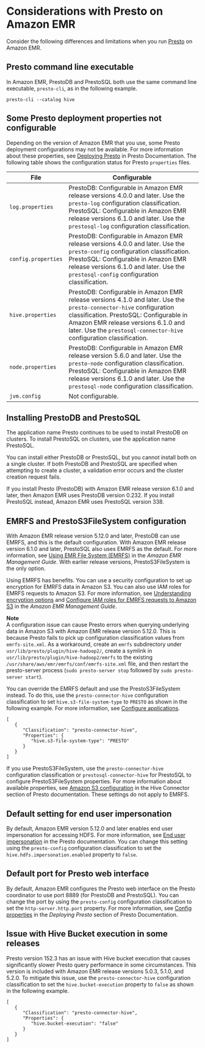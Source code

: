 # Considerations with Presto on Amazon EMR<a name="emr-presto-considerations"></a>

Consider the following differences and limitations when you run [Presto](https://aws.amazon.com/big-data/what-is-presto/) on Amazon EMR\.

## Presto command line executable<a name="emr-presto-command-line-cli"></a>

In Amazon EMR, PrestoDB and PrestoSQL both use the same command line executable, `presto-cli`, as in the following example\.

```
presto-cli --catalog hive
```

## Some Presto deployment properties not configurable<a name="emr-presto-deployment-config"></a>

Depending on the version of Amazon EMR that you use, some Presto deployment configurations may not be available\. For more information about these properties, see [Deploying Presto](https://prestodb.io/docs/current/installation/deployment.html) in Presto Documentation\. The following table shows the configuration status for Presto `properties` files\.


| File | Configurable | 
| --- | --- | 
|  `log.properties`  |  PrestoDB: Configurable in Amazon EMR release versions 4\.0\.0 and later\. Use the `presto-log` configuration classification\. PrestoSQL: Configurable in Amazon EMR release versions 6\.1\.0 and later\. Use the `prestosql-log` configuration classification\.  | 
|  `config.properties`  |  PrestoDB: Configurable in Amazon EMR release versions 4\.0\.0 and later\. Use the `presto-config` configuration classification\. PrestoSQL: Configurable in Amazon EMR release versions 6\.1\.0 and later\. Use the `prestosql-config` configuration classification\.  | 
|  `hive.properties`  |  PrestoDB: Configurable in Amazon EMR release versions 4\.1\.0 and later\. Use the `presto-connector-hive` configuration classification\. PrestoSQL: Configurable in Amazon EMR release versions 6\.1\.0 and later\. Use the `prestosql-connector-hive` configuration classification\.  | 
|  `node.properties`  |  PrestoDB: Configurable in Amazon EMR release version 5\.6\.0 and later\. Use the `presto-node` configuration classification\. PrestoSQL: Configurable in Amazon EMR release versions 6\.1\.0 and later\. Use the `prestosql-node` configuration classification\.  | 
|  `jvm.config`  |  Not configurable\.  | 

## Installing PrestoDB and PrestoSQL<a name="emr-prestodb-prestosql"></a>

The application name Presto continues to be used to install PrestoDB on clusters\. To install PrestoSQL on clusters, use the application name PrestoSQL\.

You can install either PrestoDB or PrestoSQL, but you cannot install both on a single cluster\. If both PrestoDB and PrestoSQL are specified when attempting to create a cluster, a validation error occurs and the cluster creation request fails\.

If you install Presto \(PrestoDB\) with Amazon EMR release version 6\.1\.0 and later, then Amazon EMR uses PrestoDB version 0\.232\. If you install PrestoSQL instead, Amazon EMR uses PrestoSQL version 338\.

## EMRFS and PrestoS3FileSystem configuration<a name="emr-presto-prestos3"></a>

With Amazon EMR release version 5\.12\.0 and later, PrestoDB can use EMRFS, and this is the default configuration\. With Amazon EMR release version 6\.1\.0 and later, PrestoSQL also uses EMRFS as the default\. For more information, see [Using EMR File System \(EMRFS\)](https://docs.aws.amazon.com/emr/latest/ManagementGuide/emr-fs.html) in the *Amazon EMR Management Guide*\. With earlier release versions, PrestoS3FileSystem is the only option\.

Using EMRFS has benefits\. You can use a security configuration to set up encryption for EMRFS data in Amazon S3\. You can also use IAM roles for EMRFS requests to Amazon S3\. For more information, see [Understanding encryption options](https://docs.aws.amazon.com/emr/latest/ManagementGuide/emr-data-encryption-options.html) and [Configure IAM roles for EMRFS requests to Amazon S3](https://docs.aws.amazon.com/emr/latest/ManagementGuide/emr-emrfs-iam-roles.html) in the *Amazon EMR Management Guide*\.

**Note**  
A configuration issue can cause Presto errors when querying underlying data in Amazon S3 with Amazon EMR release version 5\.12\.0\. This is because Presto fails to pick up configuration classification values from `emrfs-site.xml`\. As a workaround, create an `emrfs` subdirectory under `usr/lib/presto/plugin/hive-hadoop2/`, create a symlink in `usr/lib/presto/plugin/hive-hadoop2/emrfs` to the existing `/usr/share/aws/emr/emrfs/conf/emrfs-site.xml` file, and then restart the presto\-server process \(`sudo presto-server stop` followed by `sudo presto-server start`\)\.

You can override the EMRFS default and use the PrestoS3FileSystem instead\. To do this, use the `presto-connector-hive` configuration classification to set `hive.s3-file-system-type` to `PRESTO` as shown in the following example\. For more information, see [Configure applications](emr-configure-apps.md)\.

```
[
   {
      "Classification": "presto-connector-hive",
      "Properties": {
         "hive.s3-file-system-type": "PRESTO"
      }
   }
]
```

If you use PrestoS3FileSystem, use the `presto-connector-hive` configuration classification or `prestosql-connector-hive` for PrestoSQL to configure PrestoS3FileSystem properties\. For more information about available properties, see [Amazon S3 configuration](https://prestodb.io/docs/current/connector/hive.html#amazon-s3-configuration) in the Hive Connector section of Presto documentation\. These settings do not apply to EMRFS\.

## Default setting for end user impersonation<a name="emr-presto-end-user-impersonation"></a>

By default, Amazon EMR version 5\.12\.0 and later enables end user impersonation for accessing HDFS\. For more information, see [End user impersonation](https://prestodb.io/docs/current/connector/hive-security.html#end-user-impersonation) in the Presto documentation\. You can change this setting using the `presto-config` configuration classification to set the `hive.hdfs.impersonation.enabled` property to `false`\.

## Default port for Presto web interface<a name="emr-presto-default-web-port"></a>

By default, Amazon EMR configures the Presto web interface on the Presto coordinator to use port 8889 \(for PrestoDB and PrestoSQL\)\. You can change the port by using the `presto-config` configuration classification to set the `http-server.http.port` property\. For more information, see [Config properties](https://prestodb.io/docs/current/installation/deployment.html#config-properties) in the *Deploying Presto* section of Presto Documentation\.

## Issue with Hive Bucket execution in some releases<a name="emr-presto-bucket-execution"></a>

Presto version 152\.3 has an issue with Hive bucket execution that causes significantly slower Presto query performance in some circumstances\. This version is included with Amazon EMR release versions 5\.0\.3, 5\.1\.0, and 5\.2\.0\. To mitigate this issue, use the `presto-connector-hive` configuration classification to set the `hive.bucket-execution` property to `false` as shown in the following example\.

```
[
   {
      "Classification": "presto-connector-hive",
      "Properties": {
         "hive.bucket-execution": "false"
      }
   }
]
```